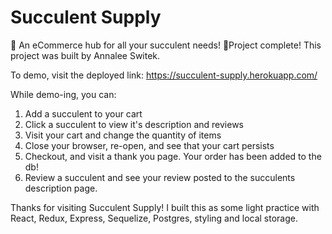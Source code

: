 

# Succulent Supply

🌵 An eCommerce hub for all your succulent needs! 🌵Project complete! This project was built by Annalee Switek. 

To demo, visit the deployed link: https://succulent-supply.herokuapp.com/

While demo-ing, you can: 

1. Add a succulent to your cart
2. Click a succulent to view it's description and reviews
3. Visit your cart and change the quantity of items
4. Close your browser, re-open, and see that your cart persists
5. Checkout, and visit a thank you page. Your order has been added to the db! 
6. Review a succulent and see your review posted to the succulents description page. 

Thanks for visiting Succulent Supply! I built this as some light practice with React, Redux, Express, Sequelize, Postgres, styling and local storage. 




